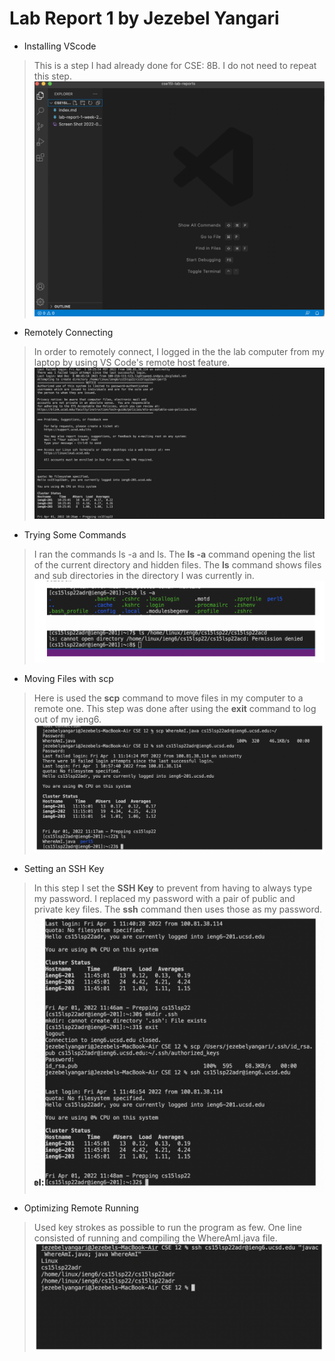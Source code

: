 # Lab Report 1 by Jezebel Yangari

* Installing VScode
> This is a step I had already done for CSE: 8B. I do not need to repeat this step. 
![Image](https://github.com/jezebelatucsd/cse15l-lab-reports/blob/main/Installing%20VScode.png)

* Remotely Connecting
> In order to remotely connect, I logged in the the lab computer from my laptop by using VS Code's remote host feature. 
![Image](https://github.com/jezebelatucsd/cse15l-lab-reports/blob/main/Screen%20Shot%202022-04-01%20at%2010.29.01%20AM.png)


* Trying Some Commands
> I ran the commands ls -a and ls. The **ls -a** command opening the list of the current directory and hidden files. The **ls** command shows files and sub directories in the directory I was currently in.
![Image](https://github.com/jezebelatucsd/cse15l-lab-reports/blob/main/Screen%20Shot%202022-04-08%20at%2011.35.38%20AM.png)


* Moving Files with scp
> Here is used the **scp** command to move files in my computer to a remote one. This step was done after using the **exit** command to log out of my ieng6.
![Image](https://github.com/jezebelatucsd/cse15l-lab-reports/blob/main/Screen%20Shot%202022-04-08%20at%2011.36.52%20AM.png)


* Setting an SSH Key
> In this step I set the **SSH Key** to prevent from having to always type my password. I replaced my password with a pair of public and private key files. The **ssh** command then uses those as my password.
![Image](https://github.com/jezebelatucsd/cse15l-lab-reports/blob/main/Screen%20Shot%202022-04-08%20at%2011.59.49%20AM.png)


* Optimizing Remote Running
> Used key strokes as possible to run the program as few. One line consisted of running and compiling the WhereAmI.java file.
![Image](https://github.com/jezebelatucsd/cse15l-lab-reports/blob/main/Screen%20Shot%202022-04-08%20at%2011.40.38%20AM.png)

